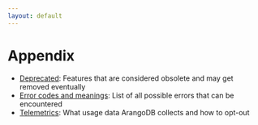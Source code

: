 ```yaml
---
layout: default
---
```

Appendix
========

- [Deprecated](appendix-deprecated.html): Features that are considered obsolete and may get removed eventually
- [Error codes and meanings](appendix-error-codes.html): List of all possible errors that can be encountered
- [Telemetrics](appendix-telemetrics.html): What usage data ArangoDB collects and how to opt-out
